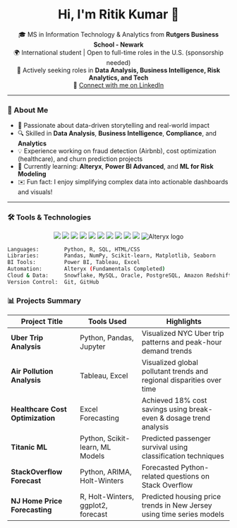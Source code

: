 <h1 align="center">Hi, I'm Ritik Kumar 👋</h1>

<p align="center">
🎓 MS in Information Technology & Analytics from <strong>Rutgers Business School - Newark</strong><br>
🌍 International student | Open to full-time roles in the U.S. (sponsorship needed)<br>
💼 Actively seeking roles in <strong>Data Analysis, Business Intelligence, Risk Analytics, and Tech</strong><br>
🔗 <a href="https://www.linkedin.com/in/ritik-kumar-b9999b221" target="_blank">Connect with me on LinkedIn</a>
</p>

---

### 🚀 About Me

- 🧠 Passionate about data-driven storytelling and real-world impact
- 🔍 Skilled in **Data Analysis**, **Business Intelligence**, **Compliance**, and **Analytics**
- 💡 Experience working on fraud detection (Airbnb), cost optimization (healthcare), and churn prediction projects
- 🌱 Currently learning: **Alteryx**, **Power BI Advanced**, and **ML for Risk Modeling**
- ✉️ Fun fact: I enjoy simplifying complex data into actionable dashboards and visuals!

---

### 🛠️ Tools & Technologies

<p align="center">
  <img src="https://img.shields.io/badge/Python-3776AB?style=for-the-badge&logo=python&logoColor=white"/>
  <img src="https://img.shields.io/badge/R-276DC3?style=for-the-badge&logo=r&logoColor=white"/>
  <img src="https://img.shields.io/badge/Tableau-E97627?style=for-the-badge&logo=tableau&logoColor=white"/>
  <img src="https://img.shields.io/badge/Excel-217346?style=for-the-badge&logo=microsoft-excel&logoColor=white"/>
  <img src="https://img.shields.io/badge/Power_BI-F2C811?style=for-the-badge&logo=power-bi&logoColor=black"/>
  <img src="https://img.shields.io/badge/SQL-336791?style=for-the-badge&logo=postgresql&logoColor=white"/>
  <img src="https://img.shields.io/badge/Git-F05032?style=for-the-badge&logo=git&logoColor=white"/>
  <img src="https://img.shields.io/badge/Snowflake-56B9EB?style=for-the-badge&logo=snowflake&logoColor=white"/>
  <img src="https://img.shields.io/badge/Amazon_Redshift-4053D6?style=for-the-badge&logo=amazon-aws&logoColor=white"/>
  <img src="https://img.shields.io/badge/Oracle-F80000?style=for-the-badge&logo=oracle&logoColor=white"/>
  <img src="https://img.shields.io/badge/Alteryx-0071C5?style=for-the-badge&logo=data:image/svg+xml;base64,PHN2ZyBmaWxsPSIjMDA3MWM1IiB4bWxucz0iaHR0cDovL3d3dy53My5vcmcvMjAwMC9zdmciIHdpZHRoPSIyMCIgaGVpZ2h0PSIyMCI+PHJlY3Qgd2lkdGg9IjIwIiBoZWlnaHQ9IjIwIiByeD0iMyIvPjwvc3ZnPg==" alt="Alteryx logo"/>
</p>

```bash
Languages:        Python, R, SQL, HTML/CSS
Libraries:        Pandas, NumPy, Scikit-learn, Matplotlib, Seaborn
BI Tools:         Power BI, Tableau, Excel
Automation:       Alteryx (Fundamentals Completed)
Cloud & Data:     Snowflake, MySQL, Oracle, PostgreSQL, Amazon Redshift
Version Control:  Git, GitHub
```

### 📊 Projects Summary

| Project Title                 | Tools Used                          | Highlights                                                                 |
|------------------------------|-------------------------------------|----------------------------------------------------------------------------|
| **Uber Trip Analysis**       | Python, Pandas, Jupyter             | Visualized NYC Uber trip patterns and peak-hour demand trends              |
| **Air Pollution Analysis**   | Tableau, Excel                      | Visualized global pollutant trends and regional disparities over time      |
| **Healthcare Cost Optimization** | Excel Forecasting              | Achieved 18% cost savings using break-even & dosage trend analysis         |
| **Titanic ML**               | Python, Scikit-learn, ML Models     | Predicted passenger survival using classification techniques               |
| **StackOverflow Forecast**   | Python, ARIMA, Holt-Winters         | Forecasted Python-related questions on Stack Overflow                      |
| **NJ Home Price Forecasting**| R, Holt-Winters, ggplot2, forecast  | Predicted housing price trends in New Jersey using time series models      |
